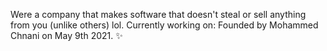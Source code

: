 Were a company that makes software that doesn't steal or sell anything from you (unlike others) lol.
Currently working on:
Founded by Mohammed Chnani on May 9th 2021.
✨

